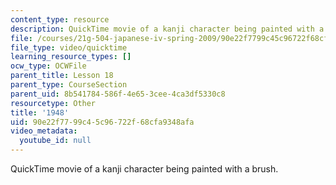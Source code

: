 ```yaml
---
content_type: resource
description: QuickTime movie of a kanji character being painted with a brush.
file: /courses/21g-504-japanese-iv-spring-2009/90e22f7799c45c96722f68cfa9348afa_1948.mov
file_type: video/quicktime
learning_resource_types: []
ocw_type: OCWFile
parent_title: Lesson 18
parent_type: CourseSection
parent_uid: 8b541784-586f-4e65-3cee-4ca3df5330c8
resourcetype: Other
title: '1948'
uid: 90e22f77-99c4-5c96-722f-68cfa9348afa
video_metadata:
  youtube_id: null
---
```

QuickTime movie of a kanji character being painted with a brush.